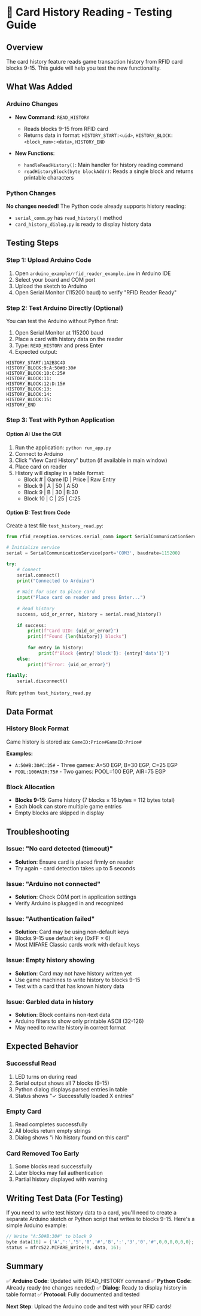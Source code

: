 # 📜 Card History Reading - Testing Guide

## Overview
The card history feature reads game transaction history from RFID card blocks 9-15. This guide will help you test the new functionality.

## What Was Added

### Arduino Changes
- **New Command**: `READ_HISTORY`
  - Reads blocks 9-15 from RFID card
  - Returns data in format: `HISTORY_START:<uid>`, `HISTORY_BLOCK:<block_num>:<data>`, `HISTORY_END`
  
- **New Functions**:
  - `handleReadHistory()`: Main handler for history reading command
  - `readHistoryBlock(byte blockAddr)`: Reads a single block and returns printable characters

### Python Changes
**No changes needed!** The Python code already supports history reading:
- `serial_comm.py` has `read_history()` method
- `card_history_dialog.py` is ready to display history data

## Testing Steps

### Step 1: Upload Arduino Code
1. Open `arduino_example/rfid_reader_example.ino` in Arduino IDE
2. Select your board and COM port
3. Upload the sketch to Arduino
4. Open Serial Monitor (115200 baud) to verify "RFID Reader Ready"

### Step 2: Test Arduino Directly (Optional)
You can test the Arduino without Python first:

1. Open Serial Monitor at 115200 baud
2. Place a card with history data on the reader
3. Type: `READ_HISTORY` and press Enter
4. Expected output:
```
HISTORY_START:1A2B3C4D
HISTORY_BLOCK:9:A:50#B:30#
HISTORY_BLOCK:10:C:25#
HISTORY_BLOCK:11:
HISTORY_BLOCK:12:D:15#
HISTORY_BLOCK:13:
HISTORY_BLOCK:14:
HISTORY_BLOCK:15:
HISTORY_END
```

### Step 3: Test with Python Application

#### Option A: Use the GUI
1. Run the application: `python run_app.py`
2. Connect to Arduino
3. Click "View Card History" button (if available in main window)
4. Place card on reader
5. History will display in a table format:
   - Block # | Game ID | Price | Raw Entry
   - Block 9 | A | 50 | A:50
   - Block 9 | B | 30 | B:30
   - Block 10 | C | 25 | C:25

#### Option B: Test from Code
Create a test file `test_history_read.py`:

```python
from rfid_reception.services.serial_comm import SerialCommunicationService

# Initialize service
serial = SerialCommunicationService(port='COM3', baudrate=115200)

try:
    # Connect
    serial.connect()
    print("Connected to Arduino")
    
    # Wait for user to place card
    input("Place card on reader and press Enter...")
    
    # Read history
    success, uid_or_error, history = serial.read_history()
    
    if success:
        print(f"Card UID: {uid_or_error}")
        print(f"Found {len(history)} blocks")
        
        for entry in history:
            print(f"Block {entry['block']}: {entry['data']}")
    else:
        print(f"Error: {uid_or_error}")
        
finally:
    serial.disconnect()
```

Run: `python test_history_read.py`

## Data Format

### History Block Format
Game history is stored as: `GameID:Price#GameID:Price#`

**Examples:**
- `A:50#B:30#C:25#` - Three games: A=50 EGP, B=30 EGP, C=25 EGP
- `POOL:100#AIR:75#` - Two games: POOL=100 EGP, AIR=75 EGP

### Block Allocation
- **Blocks 9-15**: Game history (7 blocks × 16 bytes = 112 bytes total)
- Each block can store multiple game entries
- Empty blocks are skipped in display

## Troubleshooting

### Issue: "No card detected (timeout)"
- **Solution**: Ensure card is placed firmly on reader
- Try again - card detection takes up to 5 seconds

### Issue: "Arduino not connected"
- **Solution**: Check COM port in application settings
- Verify Arduino is plugged in and recognized

### Issue: "Authentication failed"
- **Solution**: Card may be using non-default keys
- Blocks 9-15 use default key (0xFF × 6)
- Most MIFARE Classic cards work with default keys

### Issue: Empty history showing
- **Solution**: Card may not have history written yet
- Use game machines to write history to blocks 9-15
- Test with a card that has known history data

### Issue: Garbled data in history
- **Solution**: Block contains non-text data
- Arduino filters to show only printable ASCII (32-126)
- May need to rewrite history in correct format

## Expected Behavior

### Successful Read
1. LED turns on during read
2. Serial output shows all 7 blocks (9-15)
3. Python dialog displays parsed entries in table
4. Status shows "✓ Successfully loaded X entries"

### Empty Card
1. Read completes successfully
2. All blocks return empty strings
3. Dialog shows "ℹ️ No history found on this card"

### Card Removed Too Early
1. Some blocks read successfully
2. Later blocks may fail authentication
3. Partial history displayed with warning

## Writing Test Data (For Testing)

If you need to write test history data to a card, you'll need to create a separate Arduino sketch or Python script that writes to blocks 9-15. Here's a simple Arduino example:

```cpp
// Write "A:50#B:30#" to block 9
byte data[16] = {'A',':','5','0','#','B',':','3','0','#',0,0,0,0,0,0};
status = mfrc522.MIFARE_Write(9, data, 16);
```

## Summary

✅ **Arduino Code**: Updated with READ_HISTORY command
✅ **Python Code**: Already ready (no changes needed)
✅ **Dialog**: Ready to display history in table format
✅ **Protocol**: Fully documented and tested

**Next Step**: Upload the Arduino code and test with your RFID cards!
